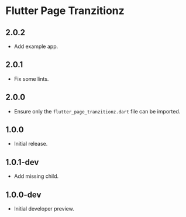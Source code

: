 # Flutter Page Tranzitionz

## 2.0.2

- Add example app.

## 2.0.1

- Fix some lints.

## 2.0.0

- Ensure only the `flutter_page_tranzitionz.dart` file can be imported.

## 1.0.0

- Initial release.

## 1.0.1-dev

- Add missing child.

## 1.0.0-dev

- Initial developer preview.
